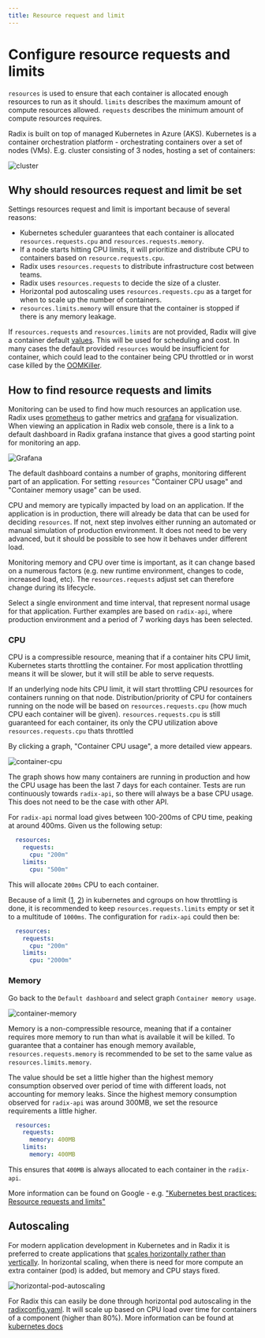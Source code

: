 ```yaml
---
title: Resource request and limit
---
```

# Configure resource requests and limits

`resources` is used to ensure that each container is allocated enough resources to run as it should. `limits` describes the maximum amount of compute resources allowed. `requests` describes the minimum amount of compute resources requires.

Radix is built on top of managed Kubernetes in Azure (AKS). Kubernetes is a container orchestration platform - orchestrating containers over a set of nodes (VMs). E.g. cluster consisting of 3 nodes, hosting a set of containers:

![cluster](./cluster.png)

## Why should resources request and limit be set

Settings resources request and limit is important because of several reasons:

- Kubernetes scheduler guarantees that each container is allocated `resources.requests.cpu` and `resources.requests.memory`.
- If a node starts hitting CPU limits, it will prioritize and distribute CPU to containers based on `resource.requests.cpu`.
- Radix uses `resources.requests` to distribute infrastructure cost between teams.
- Radix uses `resources.requests` to decide the size of a cluster.
- Horizontal pod autoscaling uses `resources.requests.cpu` as a target for when to scale up the number of containers.
- `resources.limits.memory` will ensure that the container is stopped if there is any memory leakage.

If `resources.requests` and `resources.limits` are not provided, Radix will give a container default [values](https://github.com/equinor/radix-operator/blob/master/charts/radix-operator/values.yaml#L24). This will be used for scheduling and cost. In many cases the default provided `resources` would be insufficient for container, which could lead to the container being CPU throttled or in worst case killed by the [OOMKiller](https://docs.memset.com/other/linux-s-oom-process-killer).

## How to find resource requests and limits

Monitoring can be used to find how much resources an application use. Radix uses [prometheus](https://prometheus.io/) to gather metrics and [grafana](https://grafana.com/) for visualization. When viewing an application in Radix web console, there is a link to a default dashboard in Radix grafana instance that gives a good starting point for monitoring an app.

![Grafana](./link-to-grafana.png)

The default dashboard contains a number of graphs, monitoring different part of an application. For setting `resources` "Container CPU usage" and "Container memory usage" can be used.

CPU and memory are typically impacted by load on an application. If the application is in production, there will already be data that can be used for deciding `resources`. If not, next step involves either running an automated or manual simulation of production environment. It does not need to be very advanced, but it should be possible to see how it behaves under different load.

Monitoring memory and CPU over time is important, as it can change based on a numerous factors (e.g. new runtime environment, changes to code, increased load, etc). The `resources.requests` adjust set can therefore change during its lifecycle.

Select a single environment and time interval, that represent normal usage for that application. Further examples are based on `radix-api`, where production environment and a period of 7 working days has been selected.

### CPU

CPU is a compressible resource, meaning that if a container hits CPU limit, Kubernetes starts throttling the container. For most application throttling means it will be slower, but it will still be able to serve requests.

If an underlying node hits CPU limit, it will start throttling CPU resources for containers running on that node. Distribution/priority of CPU for containers running on the node will be based on `resources.requests.cpu` (how much CPU each container will be given). `resources.requests.cpu` is still guaranteed for each container, its only the CPU utilization above `resources.requests.cpu` thats throttled

By clicking a graph, "Container CPU usage", a more detailed view appears.

![container-cpu](./container-cpu.png)

The graph shows how many containers are running in production and how the CPU usage has been the last 7 days for each container. Tests are run continuously towards `radix-api`, so there will always be a base CPU usage. This does not need to be the case with other API.

For `radix-api` normal load gives between 100-200ms of CPU time, peaking at around 400ms. Given us the following setup:

```yaml
  resources:
    requests:
      cpu: "200m"
    limits:
      cpu: "500m"
```

This will allocate `200ms` CPU to each container.  

Because of a limit ([1](https://www.youtube.com/watch?v=eBChCFD9hfs), [2](https://engineering.indeedblog.com/blog/2019/12/unthrottled-fixing-cpu-limits-in-the-cloud/)) in kubernetes and cgroups on how throttling is done, it is recommended to keep `resources.requests.limits` empty or set it to a multitude of `1000ms`. The configuration for `radix-api` could then be:

```yaml
  resources:
    requests:
      cpu: "200m"
    limits:
      cpu: "2000m"
```

### Memory

Go back to the `Default dashboard` and select graph `Container memory usage`.

![container-memory](./container-memory.png)

Memory is a non-compressible resource, meaning that if a container requires more memory to run than what is available it will be killed. To guarantee that a container has enough memory available, `resources.requests.memory` is recommended to be set to the same value as `resources.limits.memory`.

The value should be set a little higher than the highest memory consumption observed over period of time with different loads, not accounting for memory leaks. Since the highest memory consumption observed for `radix-api` was around 300MB, we set the resource requirements a little higher.

```yaml
  resources:
    requests:
      memory: 400MB
    limits:
      memory: 400MB
```

This ensures that `400MB` is always allocated to each container in the `radix-api`.

More information can be found on Google - e.g. ["Kubernetes best practices: Resource requests and limits"](https://cloud.google.com/blog/products/gcp/kubernetes-best-practices-resource-requests-and-limits)

## Autoscaling

For modern application development in Kubernetes and in Radix it is preferred to create applications that [scales horizontally rather than vertically](https://www.missioncloud.com/blog/horizontal-vs-vertical-scaling-which-is-right-for-your-app). In horizontal scaling, when there is need for more compute an extra container (pod) is added, but memory and CPU stays fixed.

![horizontal-pod-autoscaling](./horizontal-pod-autoscaling.png)

For Radix this can easily be done through horizontal pod autoscaling in the [radixconfig.yaml](https://www.radix.equinor.com/docs/reference-radix-config/#horizontalscaling). It will scale up based on CPU load over time for containers of a component (higher than 80%). More information can be found at [kubernetes docs](https://kubernetes.io/docs/tasks/run-application/horizontal-pod-autoscale/)
